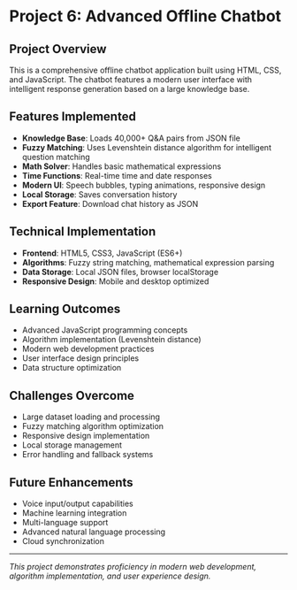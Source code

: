 # Project 6: Advanced Offline Chatbot

## Project Overview
This is a comprehensive offline chatbot application built using HTML, CSS, and JavaScript. The chatbot features a modern user interface with intelligent response generation based on a large knowledge base.

## Features Implemented
- **Knowledge Base**: Loads 40,000+ Q&A pairs from JSON file
- **Fuzzy Matching**: Uses Levenshtein distance algorithm for intelligent question matching
- **Math Solver**: Handles basic mathematical expressions
- **Time Functions**: Real-time time and date responses
- **Modern UI**: Speech bubbles, typing animations, responsive design
- **Local Storage**: Saves conversation history
- **Export Feature**: Download chat history as JSON

## Technical Implementation
- **Frontend**: HTML5, CSS3, JavaScript (ES6+)
- **Algorithms**: Fuzzy string matching, mathematical expression parsing
- **Data Storage**: Local JSON files, browser localStorage
- **Responsive Design**: Mobile and desktop optimized

## Learning Outcomes
- Advanced JavaScript programming concepts
- Algorithm implementation (Levenshtein distance)
- Modern web development practices
- User interface design principles
- Data structure optimization

## Challenges Overcome
- Large dataset loading and processing
- Fuzzy matching algorithm optimization
- Responsive design implementation
- Local storage management
- Error handling and fallback systems

## Future Enhancements
- Voice input/output capabilities
- Machine learning integration
- Multi-language support
- Advanced natural language processing
- Cloud synchronization

---
*This project demonstrates proficiency in modern web development, algorithm implementation, and user experience design.*
